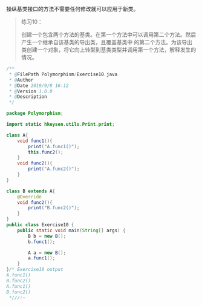 操纵基类接口的方法不需要任何修改就可以应用于新类。

> 练习10：
>
> 创建一个包含两个方法的基类。在第一个方法中可以调用第二个方法。然后产生一个继承自该基类的导出类，且覆盖基类中 的第二个方法。为该导出类创建一个对象，将它向上转型到基类类型并调用第一个方法，解释发生的情况。

```java
/**
 * @FilePath Polymorphism/Exercise10.java
 * @Author
 * @Date 2019/9/8 16:12
 * @Version 1.0.0
 * @Description
 */

package Polymorphism;

import static hkeysen.utils.Print.print;

class A{
    void func1(){
        print("A.func1()");
        this.func2();
    }
    void func2(){
        print("A.func2()");
    }
}

class B extends A{
    @Override
    void func2(){
        print("B.func2()");
    }
}
public class Exercise10 {
    public static void main(String[] args) {
        B b = new B();
        b.func1();

        A a = new B();
        a.func1();
    }
}/* Exercise10 output
A.func1()
B.func2()
A.func1()
B.func2()
 *///:~
```



